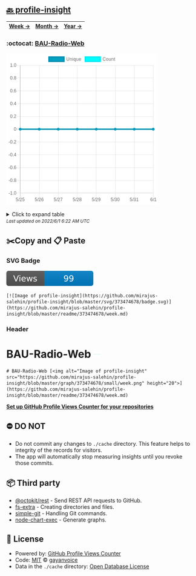 ## [🔙 profile-insight](https://github.com/mirajus-salehin/profile-insight)
| [**Week →**](https://github.com/mirajus-salehin/profile-insight/blob/master/readme/373474678/week.md) | [**Month →**](https://github.com/mirajus-salehin/profile-insight/blob/master/readme/373474678/month.md) | [**Year →**](https://github.com/mirajus-salehin/profile-insight/blob/master/readme/373474678/year.md) |
| ---- | ---- | ----- |
### :octocat: [BAU-Radio-Web](https://github.com/mirajus-salehin/BAU-Radio-Web)
![Image of profile-insight](https://github.com/mirajus-salehin/profile-insight/blob/master/graph/373474678/large/week.png)

<details>
	<summary>Click to expand table</summary>
	<h2>:calendar: Week Page Views Table</h2>
<table>
	<tr>
		<th>
			Last Updated
		</th>
		<th>
			Unique
		</th>
		<th>
			Count
		</th>
	</tr>
	<tr>
		<td>
			<code>2022/6/1</code>
		</td>
		<td>
			<code>0</code>
		</td>
		<td>
			<code>0</code>
		</td>
	</tr>
	<tr>
		<td>
			<code>2022/5/31</code>
		</td>
		<td>
			<code>0</code>
		</td>
		<td>
			<code>0</code>
		</td>
	</tr>
	<tr>
		<td>
			<code>2022/5/30</code>
		</td>
		<td>
			<code>0</code>
		</td>
		<td>
			<code>0</code>
		</td>
	</tr>
	<tr>
		<td>
			<code>2022/5/29</code>
		</td>
		<td>
			<code>0</code>
		</td>
		<td>
			<code>0</code>
		</td>
	</tr>
	<tr>
		<td>
			<code>2022/5/28</code>
		</td>
		<td>
			<code>0</code>
		</td>
		<td>
			<code>0</code>
		</td>
	</tr>
	<tr>
		<td>
			<code>2022/5/27</code>
		</td>
		<td>
			<code>0</code>
		</td>
		<td>
			<code>0</code>
		</td>
	</tr>
	<tr>
		<td>
			<code>2022/5/26</code>
		</td>
		<td>
			<code>0</code>
		</td>
		<td>
			<code>0</code>
		</td>
	</tr>
	<tr>
		<td>
			<code>2022/5/25</code>
		</td>
		<td>
			<code>0</code>
		</td>
		<td>
			<code>0</code>
		</td>
	</tr>
</table>

</details>
<small><i>Last updated on 2022/6/1 6:22 AM UTC</i></small>

## ✂️Copy and 📋 Paste
### SVG Badge
[![Image of profile-insight](https://github.com/mirajus-salehin/profile-insight/blob/master/svg/373474678/badge.svg)](https://github.com/mirajus-salehin/profile-insight/blob/master/readme/373474678/week.md)
```readme
[![Image of profile-insight](https://github.com/mirajus-salehin/profile-insight/blob/master/svg/373474678/badge.svg)](https://github.com/mirajus-salehin/profile-insight/blob/master/readme/373474678/week.md)
```
### Header
# BAU-Radio-Web [<img alt="Image of profile-insight" src="https://github.com/mirajus-salehin/profile-insight/blob/master/graph/373474678/small/week.png" height="20">](https://github.com/mirajus-salehin/profile-insight/blob/master/readme/373474678/week.md)
```readme
# BAU-Radio-Web [<img alt="Image of profile-insight" src="https://github.com/mirajus-salehin/profile-insight/blob/master/graph/373474678/small/week.png" height="20">](https://github.com/mirajus-salehin/profile-insight/blob/master/readme/373474678/week.md)
```
[**Set up GitHub Profile Views Counter for your repositories**](https://github.com/gayanvoice/github-profile-views-counter)
## ⛔ DO NOT
- Do not commit any changes to `./cache` directory. This feature helps to integrity of the records for visitors.
- The app will automatically stop measuring insights until you revoke those commits.
## 📦 Third party

- [@octokit/rest](https://www.npmjs.com/package/@octokit/rest) - Send REST API requests to GitHub.
- [fs-extra](https://www.npmjs.com/package/fs-extra) - Creating directories and files.
- [simple-git](https://www.npmjs.com/package/simple-git) - Handling Git commands.
- [node-chart-exec](https://www.npmjs.com/package/node-chart-exec) - Generate graphs.
## 📄 License
- Powered by: [GitHub Profile Views Counter](https://github.com/gayanvoice/github-profile-views-counter)
- Code: [MIT](./LICENSE) © [gayanvoice](https://github.com/gayanvoice/github-profile-views-counter)
- Data in the `./cache` directory: [Open Database License](https://opendatacommons.org/licenses/odbl/1-0/)